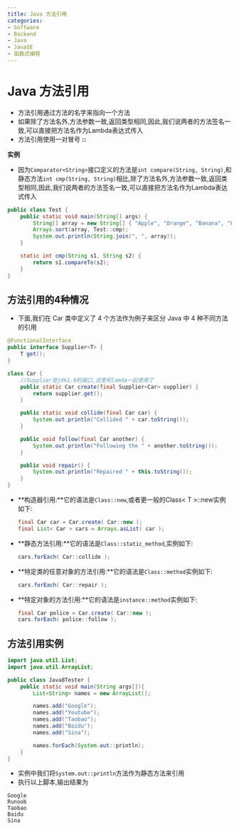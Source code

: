 ```yaml
---
title: Java 方法引用
categories:
- Software
- Backend
- Java
- JavaSE
- 函数式编程
---
```

# Java 方法引用

- 方法引用通过方法的名字来指向一个方法
- 如果除了方法名外,方法参数一致,返回类型相同,因此,我们说两者的方法签名一致,可以直接把方法名作为Lambda表达式传入
- 方法引用使用一对冒号 **::**

**实例**

- 因为`Comparator<String>`接口定义的方法是`int compare(String, String)`,和静态方法`int cmp(String, String)`相比,除了方法名外,方法参数一致,返回类型相同,因此,我们说两者的方法签名一致,可以直接把方法名作为Lambda表达式传入

```java
public class Test {
    public static void main(String[] args) {
        String[] array = new String[] { "Apple", "Orange", "Banana", "Lemon" };
        Arrays.sort(array, Test::cmp);
        System.out.println(String.join(", ", array));
    }

    static int cmp(String s1, String s2) {
        return s1.compareTo(s2);
    }
}
```

## 方法引用的4种情况

- 下面,我们在 Car 类中定义了 4 个方法作为例子来区分 Java 中 4 种不同方法的引用

```java
@FunctionalInterface
public interface Supplier<T> {
    T get();
}

class Car {
    //Supplier是jdk1.8的接口,这里和lamda一起使用了
    public static Car create(final Supplier<Car> supplier) {
        return supplier.get();
    }

    public static void collide(final Car car) {
        System.out.println("Collided " + car.toString());
    }

    public void follow(final Car another) {
        System.out.println("Following the " + another.toString());
    }

    public void repair() {
        System.out.println("Repaired " + this.toString());
    }
}
```

- **构造器引用:**它的语法是`Class::new`,或者更一般的Class< T >::new实例如下:

    ```java
    final Car car = Car.create( Car::new );
    final List< Car > cars = Arrays.asList( car );
    ```



- **静态方法引用:**它的语法是`Class::static_method`,实例如下:

    ```java
    cars.forEach( Car::collide );
    ```



- **特定类的任意对象的方法引用:**它的语法是`Class::method`实例如下:

    ```java
    cars.forEach( Car::repair );
    ```



- **特定对象的方法引用:**它的语法是`instance::method`实例如下:

    ```java
    final Car police = Car.create( Car::new );
    cars.forEach( police::follow );
    ```

## 方法引用实例

```java
import java.util.List;
import java.util.ArrayList;

public class Java8Tester {
    public static void main(String args[]){
        List<String> names = new ArrayList();

        names.add("Google");
        names.add("Youtube");
        names.add("Taobao");
        names.add("Baidu");
        names.add("Sina");

        names.forEach(System.out::println);
    }
}
```

- 实例中我们将`System.out::println`方法作为静态方法来引用
- 执行以上脚本,输出结果为

```
Google
Runoob
Taobao
Baidu
Sina
```